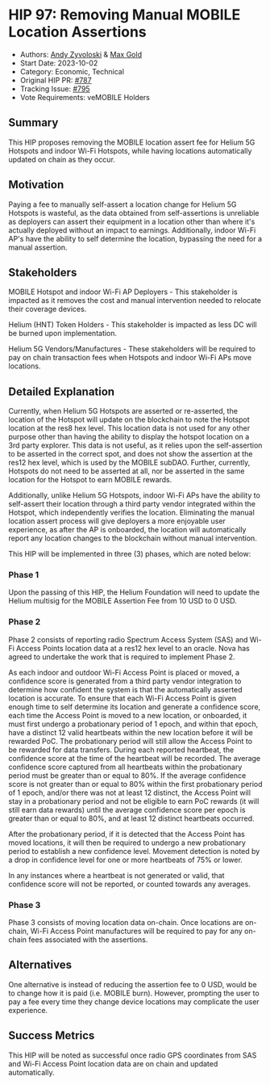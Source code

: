 # HIP 97: Removing Manual MOBILE Location Assertions

- Authors: [Andy Zyvoloski](https://github.com/heatedlime) & [Max Gold](https://github.com/maxgold91)
- Start Date: 2023-10-02
- Category: Economic, Technical
- Original HIP PR: [#787](https://github.com/helium/HIP/pull/787)
- Tracking Issue: [#795](https://github.com/helium/HIP/issues/795)
- Vote Requirements: veMOBILE Holders

## Summary

This HIP proposes removing the MOBILE location assert fee for Helium 5G Hotspots and indoor Wi-Fi Hotspots, while having locations automatically updated on chain as they occur.

## Motivation

Paying a fee to manually self-assert a location change for Helium 5G Hotspots is wasteful, as the data obtained from self-assertions is unreliable as deployers can assert their equipment in a location other than where it's actually deployed without an impact to earnings. Additionally, indoor Wi-Fi AP's have the ability to self determine the location, bypassing the need for a manual assertion.

## Stakeholders

MOBILE Hotspot and indoor Wi-Fi AP Deployers - This stakeholder is impacted as it removes the cost and manual intervention needed to relocate their coverage devices.

Helium (HNT) Token Holders - This stakeholder is impacted as less DC will be burned upon implementation.

Helium 5G Vendors/Manufactures - These stakeholders will be required to pay on chain transaction fees when Hotspots and indoor Wi-Fi APs move locations.

## Detailed Explanation

Currently, when Helium 5G Hotspots are asserted or re-asserted, the location of the Hotspot will update on the blockchain to note the Hotspot location at the res8 hex level. This location data is not used for any other purpose other than having the ability to display the hotspot location on a 3rd party explorer. This data is not useful, as it relies upon the self-assertion to be asserted in the correct spot, and does not show the assertion at the res12 hex level, which is used by the MOBILE subDAO. Further, currently, Hotspots do not need to be asserted at all, nor be asserted in the same location for the Hotspot to earn MOBILE rewards.

Additionally, unlike Helium 5G Hotspots, indoor Wi-Fi APs have the ability to self-assert their location through a third party vendor integrated within the Hotspot, which independently verifies the location. Eliminating the manual location assert process will give deployers a more enjoyable user experience, as after the AP is onboarded, the location will automatically report any location changes to the blockchain without manual intervention.

This HIP will be implemented in three (3) phases, which are noted below:

### Phase 1

Upon the passing of this HIP, the Helium Foundation will need to update the Helium multisig for the MOBILE Assertion Fee from 10 USD to 0 USD.

### Phase 2

Phase 2 consists of reporting radio Spectrum Access System (SAS) and Wi-Fi Access Points location data at a res12 hex level to an oracle. Nova has agreed to undertake the work that is required to implement Phase 2.

As each indoor and outdoor Wi-Fi Access Point is placed or moved, a confidence score is generated from a third party vendor integration to determine how confident the system is that the automatically asserted location is accurate. To ensure that each Wi-Fi Access Point is given enough time to self determine its location and generate a confidence score, each time the Access Point is moved to a new location, or onboarded, it must first undergo a probationary period of 1 epoch, and within that epoch, have a distinct 12 valid heartbeats within the new location before it will be rewarded PoC. The probationary period will still allow the Access Point to be rewarded for data transfers. During each reported heartbeat, the confidence score at the time of the heartbeat will be recorded. The average confidence score captured from all heartbeats within the probationary period must be greater than or equal to 80%. If the average confidence score is not greater than or equal to 80% within the first probationary period of 1 epoch, and/or there was not at least 12 distinct, the Access Point will stay in a probationary period and not be eligible to earn PoC rewards (it will still earn data rewards) until the average confidence score per epoch is greater than or equal to 80%, and at least 12 distinct heartbeats occurred.

After the probationary period, if it is detected that the Access Point has moved locations, it will then be required to undergo a new probationary period to establish a new confidence level. Movement detection is noted by a drop in confidence level for one or more heartbeats of 75% or lower.

In any instances where a heartbeat is not generated or valid, that confidence score will not be reported, or counted towards any averages.

### Phase 3

Phase 3 consists of moving location data on-chain. Once locations are on-chain, Wi-Fi Access Point manufactures will be required to pay for any on-chain fees associated with the assertions.

## Alternatives

One alternative is instead of reducing the assertion fee to 0 USD, would be to change how it is paid (i.e. MOBILE burn). However, prompting the user to pay a fee every time they change device locations may complicate the user experience.

## Success Metrics

This HIP will be noted as successful once radio GPS coordinates from SAS and Wi-Fi Access Point location data are on chain and updated automatically.
